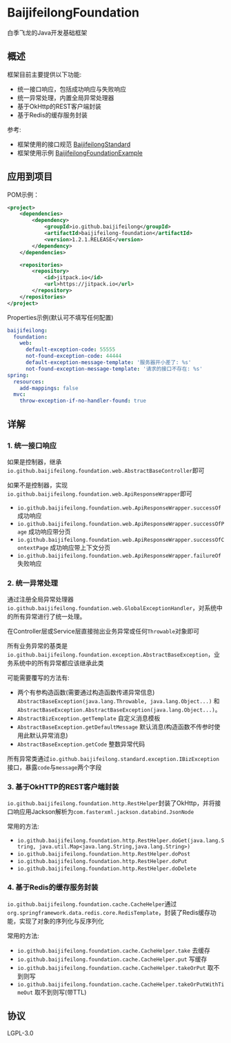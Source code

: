 # BaijifeilongFoundation

白季飞龙的Java开发基础框架

## 概述

框架目前主要提供以下功能:

- 统一接口响应，包括成功响应与失败响应
- 统一异常处理，内置全局异常处理器
- 基于OkHttp的REST客户端封装
- 基于Redis的缓存服务封装

参考:

- 框架使用的接口规范 [BaijifeilongStandard](https://github.com/baijifeilong/baijifeilong-standard)
- 框架使用示例 [BaijifeilongFoundationExample](https://github.com/baijifeilong/baijifeilong-foundation-example)

## 应用到项目

POM示例：

```xml
<project>
    <dependencies>
        <dependency>
            <groupId>io.github.baijifeilong</groupId>
            <artifactId>baijifeilong-foundation</artifactId>
            <version>1.2.1.RELEASE</version>
        </dependency>
    </dependencies>

    <repositories>
        <repository>
            <id>jitpack.io</id>
            <url>https://jitpack.io</url>
        </repository>
    </repositories>
</project>
```

Properties示例(默认可不填写任何配置)

```yaml
baijifeilong:
  foundation:
    web:
      default-exception-code: 55555
      not-found-exception-code: 44444
      default-exception-message-template: '服务器开小差了: %s'
      not-found-exception-message-template: '请求的接口不存在: %s'
spring:
  resources:
    add-mappings: false
  mvc:
    throw-exception-if-no-handler-found: true
```

## 详解

### 1. 统一接口响应

如果是控制器，继承`io.github.baijifeilong.foundation.web.AbstractBaseController`即可

如果不是控制器，实现`io.github.baijifeilong.foundation.web.ApiResponseWrapper`即可

- `io.github.baijifeilong.foundation.web.ApiResponseWrapper.successOf` 成功响应
- `io.github.baijifeilong.foundation.web.ApiResponseWrapper.successOfPage` 成功响应带分页
- `io.github.baijifeilong.foundation.web.ApiResponseWrapper.successOfContextPage` 成功响应带上下文分页
- `io.github.baijifeilong.foundation.web.ApiResponseWrapper.failureOf` 失败响应

### 2. 统一异常处理

通过注册全局异常处理器`io.github.baijifeilong.foundation.web.GlobalExceptionHandler`，对系统中的所有异常进行了统一处理。

在Controller层或Service层直接抛出业务异常或任何`Throwable`对象即可

所有业务异常的基类是`io.github.baijifeilong.foundation.exception.AbstractBaseException`，业务系统中的所有异常都应该继承此类

可能需要覆写的方法有:

- 两个有参构造函数(需要通过构造函数传递异常信息) `AbstractBaseException(java.lang.Throwable, java.lang.Object...)` 和 `AbstractBaseException.AbstractBaseException(java.lang.Object...)`。
- `AbstractBizException.getTemplate` 自定义消息模板
- `AbstractBaseException.getDefaultMessage` 默认消息(构造函数不传参时使用此默认异常消息)
- `AbstractBaseException.getCode` 整数异常代码

所有异常类通过`io.github.baijifeilong.standard.exception.IBizException`接口，暴露`code`与`message`两个字段

### 3. 基于OkHTTP的REST客户端封装

`io.github.baijifeilong.foundation.http.RestHelper`封装了OkHttp，并将接口响应用Jackson解析为`com.fasterxml.jackson.databind.JsonNode`

常用的方法:

- `io.github.baijifeilong.foundation.http.RestHelper.doGet(java.lang.String, java.util.Map<java.lang.String,java.lang.String>)`
- `io.github.baijifeilong.foundation.http.RestHelper.doPost`
- `io.github.baijifeilong.foundation.http.RestHelper.doPut`
- `io.github.baijifeilong.foundation.http.RestHelper.doDelete`

### 4. 基于Redis的缓存服务封装

`io.github.baijifeilong.foundation.cache.CacheHelper`通过`org.springframework.data.redis.core.RedisTemplate`，封装了Redis缓存功能，实现了对象的序列化与反序列化

常用的方法:

- `io.github.baijifeilong.foundation.cache.CacheHelper.take` 去缓存
- `io.github.baijifeilong.foundation.cache.CacheHelper.put` 写缓存
- `io.github.baijifeilong.foundation.cache.CacheHelper.takeOrPut` 取不到则写
- `io.github.baijifeilong.foundation.cache.CacheHelper.takeOrPutWithTimeOut` 取不到则写(带TTL)

## 协议

LGPL-3.0
